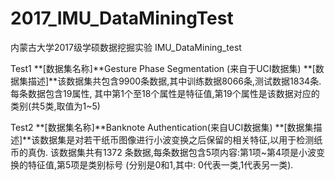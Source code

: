 # 2017_IMU_DataMiningTest
内蒙古大学2017级学硕数据挖掘实验
IMU_DataMining_test




Test1
**[数据集名称]**Gesture Phase Segmentation (来自于UCI数据集)
**[数据集描述]**该数据集共包含9900条数据,其中训练数据8066条,测试数据1834条.每条数据包含19属性,
其中第1个至18个属性是特征值,第19个属性是该数据对应的类别(共5类,取值为1~5)




Test2
**[数据集名称]**Banknote Authentication(来自UCI数据集)
**[数据集描述]**该数据集是对若干纸币图像进行小波变换之后保留的相关特征,以用于检测纸币的真伪.
该数据集共有1372 条数据,每条数据包含5项内容:第1项~第4项是小波变换的特征值,第5项是类别标号
(分别是0和1,其中: 0代表一类,1代表另一类).
